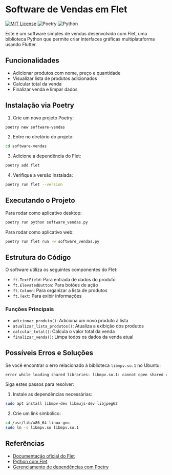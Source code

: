 # Software de Vendas em Flet

[![MIT License](https://img.shields.io/badge/license-MIT-007EC7.svg?style=flat-square)](/LICENSE)
![Poetry](https://img.shields.io/badge/Poetry-%233B82F6.svg?style=for-the-badge&logo=poetry&logoColor=0B3D8D)
![Python](https://img.shields.io/badge/python-3670A0?style=for-the-badge&logo=python&logoColor=ffdd54)

Este é um software simples de vendas desenvolvido com Flet, uma biblioteca Python que permite criar interfaces gráficas multiplataforma usando Flutter.

## Funcionalidades

- Adicionar produtos com nome, preço e quantidade
- Visualizar lista de produtos adicionados
- Calcular total da venda
- Finalizar venda e limpar dados

## Instalação via Poetry

1. Crie um novo projeto Poetry:
```bash
poetry new software-vendas
```

2. Entre no diretório do projeto:
```bash
cd software-vendas
```

3. Adicione a dependência do Flet:
```bash
poetry add flet
```

4. Verifique a versão instalada:
```bash
poetry run flet --version
```

## Executando o Projeto

Para rodar como aplicativo desktop:
```bash
poetry run python software_vendas.py
```

Para rodar como aplicativo web:
```bash
poetry run flet run -w software_vendas.py
```

## Estrutura do Código

O software utiliza os seguintes componentes do Flet:

- `ft.TextField`: Para entrada de dados do produto
- `ft.ElevatedButton`: Para botões de ação
- `ft.Column`: Para organizar a lista de produtos
- `ft.Text`: Para exibir informações

### Funções Principais

- `adicionar_produto()`: Adiciona um novo produto à lista
- `atualizar_lista_produtos()`: Atualiza a exibição dos produtos
- `calcular_total()`: Calcula o valor total da venda
- `finalizar_venda()`: Limpa todos os dados da venda atual

## Possíveis Erros e Soluções

Se você encontrar o erro relacionado à biblioteca `libmpv.so.1` no Ubuntu:

```bash
error while loading shared libraries: libmpv.so.1: cannot open shared object file
```

Siga estes passos para resolver:

1. Instale as dependências necessárias:
```bash
sudo apt install libmpv-dev libmujs-dev libjpeg62
```

2. Crie um link simbólico:
```bash
cd /usr/lib/x86_64-linux-gnu
sudo ln -s libmpv.so libmpv.so.1
```

## Referências

- [Documentação oficial do Flet](https://flet.dev/)
- [Python com Flet](https://phylos.net/2023-07-10/python-com-flet)
- [Gerenciamento de dependências com Poetry](https://python-poetry.org/docs/)
